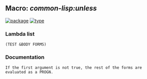 ## Macro: ***common-lisp:unless***
[![package](https://img.shields.io/badge/Package-COMMON--LISP-5f9ea0.svg?style=social&colorA=999999)](../) [![type](https://img.shields.io/badge/Type-Macro-5f9ea0.svg?style=social&colorA=999999)](../#macro) 
### Lambda list
```
(TEST &BODY FORMS)
```
### Documentation
```
If the first argument is not true, the rest of the forms are
evaluated as a PROGN.
```
